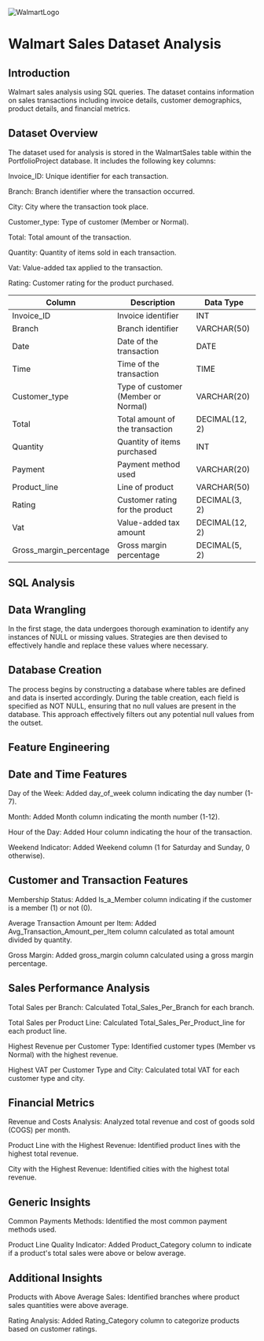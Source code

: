 
![WalmartLogo](https://github.com/user-attachments/assets/30e17e0a-a685-4b66-b159-c96dba30c699)


# Walmart Sales Dataset Analysis

## Introduction
Walmart sales analysis using SQL queries. 
The dataset contains information on sales transactions including invoice details, customer demographics, product details, and financial metrics.

## Dataset Overview
The dataset used for analysis is stored in the WalmartSales table within the PortfolioProject database. It includes the following key columns:

Invoice_ID: Unique identifier for each transaction.

Branch: Branch identifier where the transaction occurred.

City: City where the transaction took place.

Customer_type: Type of customer (Member or Normal).

Total: Total amount of the transaction.

Quantity: Quantity of items sold in each transaction.

Vat: Value-added tax applied to the transaction.

Rating: Customer rating for the product purchased.

| Column                        | Description                                               | Data Type         |
|-------------------------------|-----------------------------------------------------------|-------------------|
| Invoice_ID                    | Invoice identifier                                        | INT               |
| Branch                        | Branch identifier                                         | VARCHAR(50)       |
| Date                          | Date of the transaction                                   | DATE              |
| Time                          | Time of the transaction                                   | TIME              |
| Customer_type                 | Type of customer (Member or Normal)                       | VARCHAR(20)       |
| Total                         | Total amount of the transaction                           | DECIMAL(12, 2)    |
| Quantity                      | Quantity of items purchased                               | INT               |
| Payment                       | Payment method used                                       | VARCHAR(20)       |
| Product_line                  | Line of product                                           | VARCHAR(50)       |
| Rating                        | Customer rating for the product                           | DECIMAL(3, 2)     |
| Vat                           | Value-added tax amount                                    | DECIMAL(12, 2)    |
| Gross_margin_percentage       | Gross margin percentage                                   | DECIMAL(5, 2)     |
## SQL Analysis
## Data Wrangling
In the first stage, the data undergoes thorough examination to identify any instances of NULL or missing values. Strategies are then devised to effectively handle and replace these values where necessary.

## Database Creation
The process begins by constructing a database where tables are defined and data is inserted accordingly. During the table creation, each field is specified as NOT NULL, ensuring that no null values are present in the database. This approach effectively filters out any potential null values from the outset.
## Feature Engineering
## Date and Time Features
Day of the Week: Added day_of_week column indicating the day number (1-7).

Month: Added Month column indicating the month number (1-12).

Hour of the Day: Added Hour column indicating the hour of the transaction.

Weekend Indicator: Added Weekend column (1 for Saturday and Sunday, 0 otherwise).

## Customer and Transaction Features
Membership Status: Added Is_a_Member column indicating if the customer is a member (1) or not (0).

Average Transaction Amount per Item: Added Avg_Transaction_Amount_per_Item column calculated as total amount divided by quantity.

Gross Margin: Added gross_margin column calculated using a gross margin percentage.

## Sales Performance Analysis
Total Sales per Branch: Calculated Total_Sales_Per_Branch for each branch.

Total Sales per Product Line: Calculated Total_Sales_Per_Product_line for each product line.

Highest Revenue per Customer Type: Identified customer types (Member vs Normal) with the highest revenue.

Highest VAT per Customer Type and City: Calculated total VAT for each customer type and city.

## Financial Metrics
Revenue and Costs Analysis: Analyzed total revenue and cost of goods sold (COGS) per month.

Product Line with the Highest Revenue: Identified product lines with the highest total revenue.

City with the Highest Revenue: Identified cities with the highest total revenue.

## Generic Insights
Common Payments Methods: Identified the most common payment methods used.

Product Line Quality Indicator: Added Product_Category column to indicate if a product's total sales were above or below average.

## Additional Insights
Products with Above Average Sales: Identified branches where product sales quantities were above average.

Rating Analysis: Added Rating_Category column to categorize products based on customer ratings.
